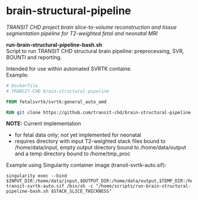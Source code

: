 # brain-structural-pipeline

_TRANSIT CHD project brain slice-to-volume reconstruction and tissue segmentation pipeline for T2-weighted fetal and neonatal MRI_

__run-brain-structural-pipeline-bash.sh__  
Script to run TRANSIT CHD structural brain pipeline: preprocessing, SVR, BOUNTI and reporting. 

Intended for use within automated SVRTK containe.  
Example:
```dockerfile
# Dockerfile 
# TRANSIT-CHD brain-structural-pipeline

FROM fetalsvrtk/svrtk:general_auto_amd

RUN git clone https://github.com/transit-chd/brain-structural-pipeline /home/scripts
```

__NOTE:__ Current implementation 
* for fetal data only; not yet implemented for neonatal
* requires directory with input T2-weighted stack files bound to /home/data/input, empty output directory bound to /home/data/output and a temp directory bound to /home/tmp_proc

Example using Singularity container image (transit-svrtk-auto.sif):
```shell
singularity exec --bind $INPUT_DIR:/home/data/input,$OUTPUT_DIR:/home/data/output,$TEMP_DIR:/home/tmp_proc transit-svrtk-auto.sif /bin/sh -c "/home/scripts/run-brain-structural-pipeline-bash.sh $STACK_SLICE_THICKNESS"
```
